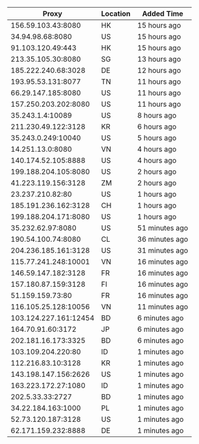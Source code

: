 | Proxy | Location | Added Time |
|---------|----------|------------|
| 156.59.103.43:8080 | HK | 15 hours ago |
| 34.94.98.68:8080 | US | 15 hours ago |
| 91.103.120.49:443 | HK | 15 hours ago |
| 213.35.105.30:8080 | SG | 13 hours ago |
| 185.222.240.68:3028 | DE | 12 hours ago |
| 193.95.53.131:8077 | TN | 11 hours ago |
| 66.29.147.185:8080 | US | 11 hours ago |
| 157.250.203.202:8080 | US | 11 hours ago |
| 35.243.1.4:10089 | US | 8 hours ago |
| 211.230.49.122:3128 | KR | 6 hours ago |
| 35.243.0.249:10040 | US | 5 hours ago |
| 14.251.13.0:8080 | VN | 4 hours ago |
| 140.174.52.105:8888 | US | 4 hours ago |
| 199.188.204.105:8080 | US | 2 hours ago |
| 41.223.119.156:3128 | ZM | 2 hours ago |
| 23.237.210.82:80 | US | 1 hours ago |
| 185.191.236.162:3128 | CH | 1 hours ago |
| 199.188.204.171:8080 | US | 1 hours ago |
| 35.232.62.97:8080 | US | 51 minutes ago |
| 190.54.100.74:8080 | CL | 36 minutes ago |
| 204.236.185.161:3128 | US | 31 minutes ago |
| 115.77.241.248:10001 | VN | 16 minutes ago |
| 146.59.147.182:3128 | FR | 16 minutes ago |
| 157.180.87.159:3128 | FI | 16 minutes ago |
| 51.159.159.73:80 | FR | 16 minutes ago |
| 116.105.25.128:10056 | VN | 11 minutes ago |
| 103.124.227.161:12454 | BD | 6 minutes ago |
| 164.70.91.60:3172 | JP | 6 minutes ago |
| 202.181.16.173:3325 | BD | 6 minutes ago |
| 103.109.204.220:80 | ID | 1 minutes ago |
| 112.216.83.10:3128 | KR | 1 minutes ago |
| 143.198.147.156:2626 | US | 1 minutes ago |
| 163.223.172.27:1080 | ID | 1 minutes ago |
| 202.5.33.33:2727 | BD | 1 minutes ago |
| 34.22.184.163:1000 | PL | 1 minutes ago |
| 52.73.120.187:3128 | US | 1 minutes ago |
| 62.171.159.232:8888 | DE | 1 minutes ago |
